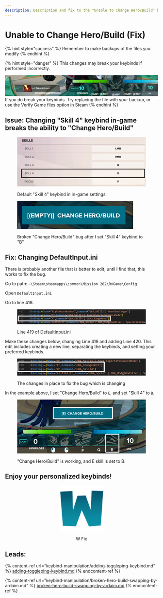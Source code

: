 ```yaml
---
description: Description and fix to the "Unable to Change Hero/Build" bug.
---
```


# Unable to Change Hero/Build (Fix)

{% hint style="success" %}
Remember to make backups of the files you modify
{% endhint %}

{% hint style="danger" %}
This changes may break your keybinds if performed incorrectly.

<img src="../.gitbook/assets/brokenkeybinds.png" alt="" data-size="original">\
If you do break your keybinds. Try replacing the file with your backup, or use the Verify Game files option in Steam
{% endhint %}

## Issue: Changing "Skill 4" keybind in-game breaks the ability to "Change Hero/Build"

<figure><img src="../.gitbook/assets/skill4ingame.png" alt=""><figcaption><p>Default "Skill 4" keybind in in-game settings</p></figcaption></figure>

<figure><img src="../.gitbook/assets/brokenchangeherobuild.png" alt=""><figcaption><p>Broken "Change Hero/Build" bug after I set "Skill 4" keybind to "B"</p></figcaption></figure>

## Fix: Changing DefaultInput.ini

There is probably another file that is better to edit, until I find that, this works to fix the bug.

Go to path: `~\Steam\steamapps\common\Mission 202\RxGame\Config`

Open `DefaultInput.ini`&#x20;

Go to line 419:

<figure><img src="../.gitbook/assets/beforechanges.png" alt=""><figcaption><p>Line 419 of DefaultInput.ini</p></figcaption></figure>

Make these changes below, changing Line 419 and adding Line 420. This edit includes creating a new line, separating the keybinds, and setting your preferred keybinds.

<figure><img src="../.gitbook/assets/afterchanges.png" alt=""><figcaption><p>The changes in place to fix the bug which is changing</p></figcaption></figure>

In the example above, I set "Change Hero/Build" to `E`, and set "Skill 4" to `B`.

<figure><img src="../.gitbook/assets/finalproduct.png" alt=""><figcaption><p>"Change Hero/Build" is working, and E skill is set to B.</p></figcaption></figure>

## Enjoy your personalized keybinds!

<div align="center">

<figure><img src="../.gitbook/assets/Wingiganticcolor-300px.png" alt="" width="150"><figcaption><p>W Fix</p></figcaption></figure>

</div>

## Leads:&#x20;

{% content-ref url="keybind-manipulation/adding-toggleping-keybind.md" %}
[adding-toggleping-keybind.md](keybind-manipulation/adding-toggleping-keybind.md)
{% endcontent-ref %}

{% content-ref url="keybind-manipulation/broken-hero-build-swapping-by-ardaim.md" %}
[broken-hero-build-swapping-by-ardaim.md](keybind-manipulation/broken-hero-build-swapping-by-ardaim.md)
{% endcontent-ref %}
